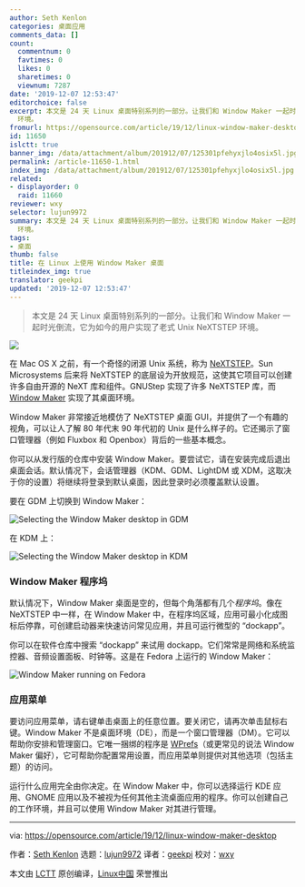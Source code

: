 ```yaml
---
author: Seth Kenlon
categories: 桌面应用
comments_data: []
count:
  commentnum: 0
  favtimes: 0
  likes: 0
  sharetimes: 0
  viewnum: 7287
date: '2019-12-07 12:53:47'
editorchoice: false
excerpt: 本文是 24 天 Linux 桌面特别系列的一部分。让我们和 Window Maker 一起时光倒流，它为如今的用户实现了老式 Unix NeXTSTEP
  环境。
fromurl: https://opensource.com/article/19/12/linux-window-maker-desktop
id: 11650
islctt: true
banner_img: /data/attachment/album/201912/07/125301pfehyxjlo4osix5l.jpg
permalink: /article-11650-1.html
index_img: /data/attachment/album/201912/07/125301pfehyxjlo4osix5l.jpg.thumb.jpg
related:
- displayorder: 0
  raid: 11660
reviewer: wxy
selector: lujun9972
summary: 本文是 24 天 Linux 桌面特别系列的一部分。让我们和 Window Maker 一起时光倒流，它为如今的用户实现了老式 Unix NeXTSTEP
  环境。
tags:
- 桌面
thumb: false
title: 在 Linux 上使用 Window Maker 桌面
titleindex_img: true
translator: geekpi
updated: '2019-12-07 12:53:47'
---
```



> 
> 本文是 24 天 Linux 桌面特别系列的一部分。让我们和 Window Maker 一起时光倒流，它为如今的用户实现了老式 Unix NeXTSTEP 环境。
> 
> 
> 


![](/data/attachment/album/201912/07/125301pfehyxjlo4osix5l.jpg)


在 Mac OS X 之前，有一个奇怪的闭源 Unix 系统，称为 [NeXTSTEP](https://en.wikipedia.org/wiki/NeXTSTEP)。Sun Microsystems 后来将 NeXTSTEP 的底层设为开放规范，这使其它项目可以创建许多自由开源的 NeXT 库和组件。GNUStep 实现了许多 NeXTSTEP 库，而 [Window Maker](https://www.windowmaker.org/) 实现了其桌面环境。


Window Maker 非常接近地模仿了 NeXTSTEP 桌面 GUI，并提供了一个有趣的视角，可以让人了解 80 年代末 90 年代初的 Unix 是什么样子的。它还揭示了窗口管理器（例如 Fluxbox 和 Openbox）背后的一些基本概念。


你可以从发行版的仓库中安装 Window Maker。要尝试它，请在安装完成后退出桌面会话。默认情况下，会话管理器（KDM、GDM、LightDM 或 XDM，这取决于你的设置）将继续将登录到默认桌面，因此登录时必须覆盖默认设置。


要在 GDM 上切换到 Window Maker：


![Selecting the Window Maker desktop in GDM](/data/attachment/album/201912/07/125350vi113iees02ei820.jpg "Selecting the Window Maker desktop in GDM")


在 KDM 上：


![Selecting the Window Maker desktop in KDM](/data/attachment/album/201912/07/125352sersqqrfcgejos5e.jpg "Selecting the Window Maker desktop in KDM")


### Window Maker 程序坞


默认情况下，Window Maker 桌面是空的，但每个角落都有几个*程序坞*。像在 NeXTSTEP 中一样，在 Window Maker 中，在程序坞区域，应用可最小化成图标后停靠，可创建启动器来快速访问常见应用，并且可运行微型的 “dockapp”。


你可以在软件仓库中搜索 “dockapp” 来试用 dockapp。它们常常是网络和系统监控器、音频设置面板、时钟等。这是在 Fedora 上运行的 Window Maker：


![Window Maker running on Fedora](/data/attachment/album/201912/07/125355an3k1ev3o3n1pcol.jpg "Window Maker running on Fedora")


### 应用菜单


要访问应用菜单，请右键单击桌面上的任意位置。要关闭它，请再次单击鼠标右键。Window Maker 不是桌面环境（DE），而是一个窗口管理器（DM）。它可以帮助你安排和管理窗口。它唯一捆绑的程序是 [WPrefs](http://www.windowmaker.org/docs/guidedtour/prefs.html)（或更常见的说法 Window Maker 偏好），它可帮助你配置常用设置，而应用菜单则提供对其他选项（包括主题）的访问。


运行什么应用完全由你决定。在 Window Maker 中，你可以选择运行 KDE 应用、GNOME 应用以及不被视为任何其他主流桌面应用的程序。你可以创建自己的工作环境，并且可以使用 Window Maker 对其进行管理。




---


via: <https://opensource.com/article/19/12/linux-window-maker-desktop>


作者：[Seth Kenlon](https://opensource.com/users/seth) 选题：[lujun9972](https://github.com/lujun9972) 译者：[geekpi](https://github.com/geekpi) 校对：[wxy](https://github.com/wxy)


本文由 [LCTT](https://github.com/LCTT/TranslateProject) 原创编译，[Linux中国](https://linux.cn/) 荣誉推出